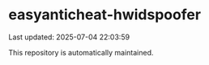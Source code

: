 # easyanticheat-hwidspoofer

Last updated: 2025-07-04 22:03:59

This repository is automatically maintained.
